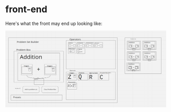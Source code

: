 # front-end

Here's what the front may end up looking like:

![Math problems API front end wireframe](/assets/math-problems-front-end-wireframe.png)
